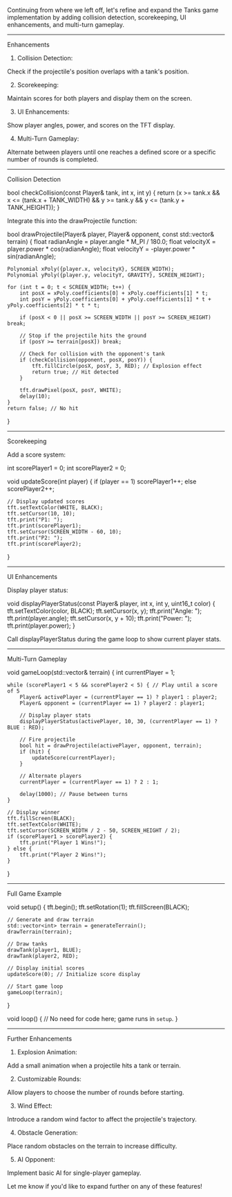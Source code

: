 Continuing from where we left off, let's refine and expand the Tanks game implementation by adding collision detection, scorekeeping, UI enhancements, and multi-turn gameplay.


---

Enhancements

1. Collision Detection:

Check if the projectile's position overlaps with a tank's position.



2. Scorekeeping:

Maintain scores for both players and display them on the screen.



3. UI Enhancements:

Show player angles, power, and scores on the TFT display.



4. Multi-Turn Gameplay:

Alternate between players until one reaches a defined score or a specific number of rounds is completed.





---

Collision Detection

bool checkCollision(const Player& tank, int x, int y) {
    return (x >= tank.x && x <= (tank.x + TANK_WIDTH) &&
            y >= tank.y && y <= (tank.y + TANK_HEIGHT));
}

Integrate this into the drawProjectile function:

bool drawProjectile(Player& player, Player& opponent, const std::vector<int>& terrain) {
    float radianAngle = player.angle * M_PI / 180.0;
    float velocityX = player.power * cos(radianAngle);
    float velocityY = -player.power * sin(radianAngle);

    Polynomial xPoly({player.x, velocityX}, SCREEN_WIDTH);
    Polynomial yPoly({player.y, velocityY, GRAVITY}, SCREEN_HEIGHT);

    for (int t = 0; t < SCREEN_WIDTH; t++) {
        int posX = xPoly.coefficients[0] + xPoly.coefficients[1] * t;
        int posY = yPoly.coefficients[0] + yPoly.coefficients[1] * t + yPoly.coefficients[2] * t * t;

        if (posX < 0 || posX >= SCREEN_WIDTH || posY >= SCREEN_HEIGHT) break;

        // Stop if the projectile hits the ground
        if (posY >= terrain[posX]) break;

        // Check for collision with the opponent's tank
        if (checkCollision(opponent, posX, posY)) {
            tft.fillCircle(posX, posY, 3, RED); // Explosion effect
            return true; // Hit detected
        }

        tft.drawPixel(posX, posY, WHITE);
        delay(10);
    }
    return false; // No hit
}


---

Scorekeeping

Add a score system:

int scorePlayer1 = 0;
int scorePlayer2 = 0;

void updateScore(int player) {
    if (player == 1) scorePlayer1++;
    else scorePlayer2++;

    // Display updated scores
    tft.setTextColor(WHITE, BLACK);
    tft.setCursor(10, 10);
    tft.print("P1: ");
    tft.print(scorePlayer1);
    tft.setCursor(SCREEN_WIDTH - 60, 10);
    tft.print("P2: ");
    tft.print(scorePlayer2);
}


---

UI Enhancements

Display player status:

void displayPlayerStatus(const Player& player, int x, int y, uint16_t color) {
    tft.setTextColor(color, BLACK);
    tft.setCursor(x, y);
    tft.print("Angle: ");
    tft.print(player.angle);
    tft.setCursor(x, y + 10);
    tft.print("Power: ");
    tft.print(player.power);
}

Call displayPlayerStatus during the game loop to show current player stats.


---

Multi-Turn Gameplay

void gameLoop(std::vector<int>& terrain) {
    int currentPlayer = 1;

    while (scorePlayer1 < 5 && scorePlayer2 < 5) { // Play until a score of 5
        Player& activePlayer = (currentPlayer == 1) ? player1 : player2;
        Player& opponent = (currentPlayer == 1) ? player2 : player1;

        // Display player stats
        displayPlayerStatus(activePlayer, 10, 30, (currentPlayer == 1) ? BLUE : RED);

        // Fire projectile
        bool hit = drawProjectile(activePlayer, opponent, terrain);
        if (hit) {
            updateScore(currentPlayer);
        }

        // Alternate players
        currentPlayer = (currentPlayer == 1) ? 2 : 1;

        delay(1000); // Pause between turns
    }

    // Display winner
    tft.fillScreen(BLACK);
    tft.setTextColor(WHITE);
    tft.setCursor(SCREEN_WIDTH / 2 - 50, SCREEN_HEIGHT / 2);
    if (scorePlayer1 > scorePlayer2) {
        tft.print("Player 1 Wins!");
    } else {
        tft.print("Player 2 Wins!");
    }
}


---

Full Game Example

void setup() {
    tft.begin();
    tft.setRotation(1);
    tft.fillScreen(BLACK);

    // Generate and draw terrain
    std::vector<int> terrain = generateTerrain();
    drawTerrain(terrain);

    // Draw tanks
    drawTank(player1, BLUE);
    drawTank(player2, RED);

    // Display initial scores
    updateScore(0); // Initialize score display

    // Start game loop
    gameLoop(terrain);
}

void loop() {
    // No need for code here; game runs in `setup`.
}


---

Further Enhancements

1. Explosion Animation:

Add a small animation when a projectile hits a tank or terrain.



2. Customizable Rounds:

Allow players to choose the number of rounds before starting.



3. Wind Effect:

Introduce a random wind factor to affect the projectile's trajectory.



4. Obstacle Generation:

Place random obstacles on the terrain to increase difficulty.



5. AI Opponent:

Implement basic AI for single-player gameplay.




Let me know if you'd like to expand further on any of these features!

